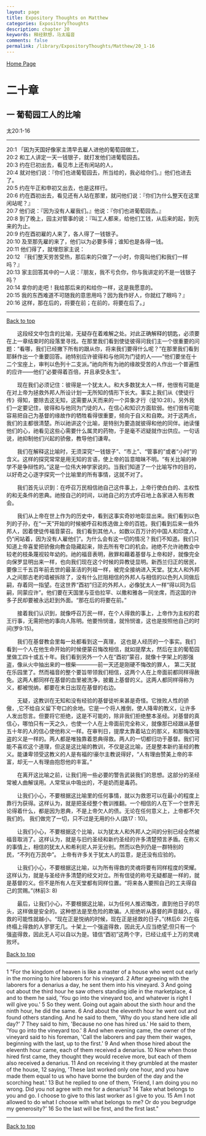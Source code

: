 ```yaml
---
layout: page
title: Expository Thoughts on Matthew
categories: ExpositoryThoughts
description: chapter 20
keywords: 释经默想，马太福音
comments: false
permalink: /library/ExpositoryThoughts/Matthew/20_1-16
---
```

[ Home Page ]({{site.baseurl}}/index) <br>

<a name="0"></a>
# 二十章 

## 一 葡萄园工人的比喻

太20:1-16

***

20:1 「因为天国好像家主清早去雇人进他的葡萄园做工，<br>
20:2 和工人讲定一天一钱银子，就打发他们进葡萄园去。<br>
20:3 约在巳初出去，看见市上还有闲站的人，<br>
20:4 就对他们说：『你们也进葡萄园去，所当给的，我必给你们。』他们也进去了。<br>
20:5 约在午正和申初又出去，也是这样行。<br>
20:6 约在酉初出去，看见还有人站在那里，就问他们说：『你们为什么整天在这里闲站呢？』<br>
20:7 他们说：『因为没有人雇我们。』他说：『你们也进葡萄园去。』<br>
20:8 到了晚上，园主对管事的说：『叫工人都来，给他们工钱，从后来的起，到先来的为止。<br>
20:9 约在酉初雇的人来了，各人得了一钱银子。<br>
20:10 及至那先雇的来了，他们以为必要多得；谁知也是各得一钱。<br>
20:11 他们得了，就埋怨家主说：<br>
20:12 『我们整天劳苦受热，那后来的只做了一小时，你竟叫他们和我们一样吗？』<br>
20:13 家主回答其中的一人说：『朋友，我不亏负你，你与我讲定的不是一钱银子吗？<br>
20:14 拿你的走吧！我给那后来的和给你一样，这是我愿意的。<br>
20:15 我的东西难道不可随我的意思用吗？因为我作好人，你就红了眼吗？』<br>
20:16 这样，那在后的，将要在前；在前的，将要在后了。」<br>

***

[Back to top](#0)

&emsp;&emsp;这段经文中包含的比喻，无疑存在着难解之处。对此正确解释的钥匙，必须要在上一章结束时的段落里寻找。在那里我们看到使徒彼得问我们主一个很重要的问题：“看哪，我们已经撇下所有的跟从你，将来我们要得什么呢？”在那里我们看到耶稣作出一个重要回答。祂特别应许彼得和与他同为门徒的人——“他们要坐在十二个宝座上，审判以色列十二支派。”祂向所有为祂的缘故受苦的人作出一个普遍性的应许——他们“必要得着百倍，并且承受永生”。

&emsp;&emsp;现在我们必须记住：彼得是一个犹太人。和大多数犹太人一样，他很有可能是在对上帝为拯救外邦人所设计划一无所知的情形下长大。事实上我们从《使徒行传》得知，要除去这无知，这需要从天而来的一个异象才行（徒10:28）。另外我们一定要记住，彼得和与他同为门徒的人，在信心和知识方面软弱。他们很有可能容易把自己为基督的缘故作的牺牲看得很重要，倾向于自义和自欺。对于这两点，我们的主都很清楚。所以祂讲这个比喻，是特别为要造就彼得和他的同伴。祂读懂他们的心，祂看见这些心需要什么属灵的药物，于是毫不迟疑就作出供应。一句话说，祂抑制他们兴起的骄傲，教导他们谦卑。

&emsp;&emsp;我们在解释这比喻时，无须深究“一钱银子”、“市上”、“管事的”或者“小时”的含义。这样的探究常常是用无知的言语，使上帝的旨意暗昧不明。“有关比喻的神学不是争辩性的。”这是一位伟大神学家说的。当我们知道了一个比喻写作的目的，以好奇之心逐字探究一个比喻里的所有事情，这就不对了。

&emsp;&emsp;我们首先认识到：在呼召万民相信祂自己这件事上，上帝行使白白的、主权性的和无条件的恩典。祂按自己的时间，以祂自己的方式呼召地上各家进入有形教会。

&emsp;&emsp;我们从上帝在世上作为的历史中，看到这事实奇妙地彰显出来。我们看到以色列的子孙，在“一天”开始的时候被呼召和拣选做上帝的百姓。我们看到后来一些外邦人，因着使徒传福音蒙召。我们看到其他人，如数以百万计的中国人和印度人，仍“闲站着，因为没有人雇他们”。为什么会有这一切的情况？我们不知道。我们只知道上帝喜爱把骄傲向教会隐藏起来，除去所有夸口的机会。祂绝不允许祂教会中较老的枝条蔑视较年幼的。祂的福音表明，赦罪和藉着基督与上帝和好，就像完全向保罗显明出来一样，也向我们现在这个时候的异教徒显明。新西兰归正的居民，要像三千五百年前去世的最圣洁的列祖一样，被完全接纳进入天堂。犹太人和外邦人之间那古老的墙被拆除了，没有什么拦阻相信的外邦人与相信的以色列人同做后嗣，存着同一指望。在这世界“酉初”归正的外邦人，必像犹太人一样“得以同为后嗣，同蒙应许”。他们要在天国里与亚伯拉罕、以撒和雅各一同坐席，而这国的许多子民却要被永远赶到外面。“那在后的将要在前。”

&emsp;&emsp;接着我们认识到，就像呼召万民一样，在个人得救的事上，上帝作为主权的君王行事，无需把他的事向人陈明。他要怜悯谁，就怜悯谁，这也是按照他自己的时间(罗9:15)。

&emsp;&emsp;我们在基督教会里每一处都看到这一真理， 这也是人经历的一个事实。我们看到一个人在他生命开始的时候便蒙召悔改相信，就如提摩太，然后在主的葡萄园里做工四十或五十年。我们看到另外一个人在“酉初”蒙召，就像十字架上的那强盗，像从火中抽出来的一根柴————前一天还是刚硬不悔改的罪人， 第二天就在乐园里了。然而福音的整个要旨带领我们相信，这两个人在上帝面前都同样得赦免。这两人都同样在基督的血里被洗净，披戴上基督的义。这两人都同样得称为义，都被悦纳，都要在末日出现在基督的右边。

&emsp;&emsp;无疑，这教训在无知和没有经验的基督徒听来甚是奇怪。它挫败人性的骄傲，,它不给自义留下夸口的余地。它是一个将人推倒，使人降卑的教义，让许多人发出怨言。但要将它拒绝，这是不可能的，除非我们拒绝整本圣经。对基督的真信心，哪怕只有一天之久，也使一个人在上帝面前完全称义，就像那已经跟从基督五十年的人的信心使他称义一样。在审判日，提摩太靠着站立的那义，和那悔改强盗的义是一样的。两人都是唯独靠着恩典得救。两人的一切都归功于基督。我们可能不喜欢这个道理，但这是这比喻的教训，不仅是这比喻，还是整本新约圣经的教义。能谦卑领受这教义的人是有福的!豪尔主教说得好，“人有理由赞美上帝的丰富，却无一人有理由抱怨他的丰富。”

&emsp;&emsp;在离开这比喻之前，让我们用一些必要的警告武装我们的思想。这部分的圣经常被人曲解误用。人常常从中吸出的，不是奶而是毒药。

&emsp;&emsp;让我们小心，不要根据这比喻里的任何事情，就以为救恩可以在最小的程度上靠行为获得。这样认为，就是把圣经整个教训推翻。一个相信的人在下一个世界无论得着什么，都是因为恩典，不是上帝欠人的债。无论在任何意义上，上帝都不欠我们的。 我们做完了一切，只不过是无用的仆人(路17 : 10)。

&emsp;&emsp;让我们小心，不要根据这个比喻，以为犹太人和外邦人之间的分别已经全然被福音取消了。这样认为，就是与旧约圣经和新约圣经的许多清楚预言矛盾。在称义的事情上，相信的犹太人和希利尼人并无分别。然而以色列仍是一群特别的民，“不列在万民中”。 上帝有许多关于犹太人的旨意，是还没有应验的。

&emsp;&emsp;让我们小心，不要根据这比喻，以为所有得救的灵魂将要有同样程度的荣耀。这样认为，就是与圣经许多清楚的经文对立。所有信徒的称号无疑都是一样的，就是基督的义。但不是所有人在天堂都有同样位置。“将来各人要照自己的工夫得自己的赏赐。”(林前3: 8)

&emsp;&emsp;最后，让我们小心，不要根据这比喻，以为任何人推迟悔改，直到他日子的尽头，这样做是安全的。这种想法是至危险的欺骗。人拒绝听从基督的声音越久，得救的可能性就越小。“现在正是悦纳的时候，现在正是拯救的日子。”(林后6: 2)在临终榻上得救的人寥寥无几。十架上一个强盗得救，因此无人应当绝望;但只有一个强盗得救，因此无人可以自以为是。错信“酉初”这两个字，已经让成千上万的灵魂败坏。

[Back to top](#0)

***

1 "For the kingdom of heaven is like a master of a house who went out early in the morning to hire laborers for his vineyard. 2 After agreeing with the laborers for a denarius a day, he sent them into his vineyard. 3 And going out about the third hour he saw others standing idle in the marketplace, 4 and to them he said, 'You go into the vineyard too, and whatever is right I will give you.' 5 So they went. Going out again about the sixth hour and the ninth hour, he did the same. 6 And about the eleventh hour he went out and found others standing. And he said to them, 'Why do you stand here idle all day?' 7 They said to him, 'Because no one has hired us.' He said to them, 'You go into the vineyard too.' 8 And when evening came, the owner of the vineyard said to his foreman, 'Call the laborers and pay them their wages, beginning with the last, up to the first.' 9 And when those hired about the eleventh hour came, each of them received a denarius. 10 Now when those hired first came, they thought they would receive more, but each of them also received a denarius. 11 And on receiving it they grumbled at the master of the house, 12 saying, 'These last worked only one hour, and you have made them equal to us who have borne the burden of the day and the scorching heat.' 13 But he replied to one of them, 'Friend, I am doing you no wrong. Did you not agree with me for a denarius? 14 Take what belongs to you and go. I choose to give to this last worker as I give to you. 15 Am I not allowed to do what I choose with what belongs to me? Or do you begrudge my generosity?' 16 So the last will be first, and the first last."

***

[Back to top](#0)
